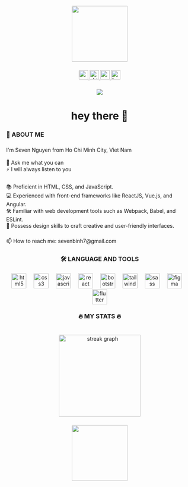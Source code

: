 <br clear="both">

<div align="center">
  <img height="150" src="https://lh3.googleusercontent.com/u/0/drive-viewer/AKGpihbKK8p51w7Y4AFV63tYfGrg2GJcDjj3367mZ10cdC5MJ_v1yBFrEwhWi753t4bAfv1u4O1KZURqTYwtfCMhThXo-DDaYg=w1859-h946"  />
</div>

###

<div align="center">
  <a href="https://www.youtube.com/@KaitoNTB/" target="_blank">
    <img src="https://img.shields.io/static/v1?message=Youtube&logo=youtube&label=&color=FF0000&logoColor=white&labelColor=&style=for-the-badge" height="25" alt="youtube logo"  />
  </a>
  <a href="https://dribbble.com/sevenbinh7" target="_blank">
    <img src="https://img.shields.io/static/v1?message=Dribbble&logo=dribbble&label=&color=EA4C89&logoColor=white&labelColor=&style=for-the-badge" height="25" alt="dribbble logo"  />
  </a>
  <a href="https://gmail.com/inbox/sevenbinh7@gmail.com" target="_blank">
    <img src="https://img.shields.io/static/v1?message=Gmail&logo=gmail&label=&color=D14836&logoColor=white&labelColor=&style=for-the-badge" height="25" alt="gmail logo"  />
  </a>
  <a href="https://www.facebook.com/kaitontb/" target="_blank">
    <img src="https://img.shields.io/static/v1?message=Facebook&logo=facebook&label=&color=1877F2&logoColor=white&labelColor=&style=for-the-badge" height="25" alt="facebook logo"  />
  </a>
</div>

###

<div align="center">
  <img src="https://visitor-badge.laobi.icu/badge?page_id=7binh.7binh&"  />
</div>

###

<h1 align="center">hey there 👋</h1>

###

<h3 align="left">💫 ABOUT ME</h3>

###

<p align="left">I'm Seven Nguyen from Ho Chi Minh City, Viet Nam<br><br>💬 Ask me what you can<br>⚡ I will always listen to you</p>

###

<p align="left">📚 Proficient in HTML, CSS, and JavaScript.<br>💻 Experienced with front-end frameworks like ReactJS, Vue.js, and Angular.<br>🛠️ Familiar with web development tools such as Webpack, Babel, and ESLint.<br>🎨 Possess design skills to craft creative and user-friendly interfaces.</p>

###

<p align="left">📫 How to reach me: sevenbinh7@gmail.com</p>

###

<p align="left"></p>

###

<h3 align="center">🛠 LANGUAGE AND TOOLS</h3>

###

<div align="center">
  <img src="https://skillicons.dev/icons?i=html" height="40" alt="html5 logo"  />
  <img width="12" />
  <img src="https://skillicons.dev/icons?i=css" height="40" alt="css3 logo"  />
  <img width="12" />
  <img src="https://skillicons.dev/icons?i=js" height="40" alt="javascript logo"  />
  <img width="12" />
  <img src="https://skillicons.dev/icons?i=react" height="40" alt="react logo"  />
  <img width="12" />
  <img src="https://skillicons.dev/icons?i=bootstrap" height="40" alt="bootstrap logo"  />
  <img width="12" />
  <img src="https://skillicons.dev/icons?i=tailwind" height="40" alt="tailwindcss logo"  />
  <img width="12" />
  <img src="https://skillicons.dev/icons?i=sass" height="40" alt="sass logo"  />
  <img width="12" />
  <img src="https://skillicons.dev/icons?i=figma" height="40" alt="figma logo"  />
  <img width="12" />
  <img src="https://skillicons.dev/icons?i=flutter" height="40" alt="flutter logo"  />
</div>

###

<h3 align="center">🔥   MY STATS 🔥</h3>

###

<br clear="both">

<div align="center">
  <img src="https://streak-stats.demolab.com?user=7binh&locale=en&mode=daily&theme=cobalt&hide_border=true&border_radius=5&order=3" height="220" alt="streak graph"  />
</div>

###

<div align="center">
  <img height="150" src="https://lh3.googleusercontent.com/u/0/drive-viewer/AKGpihZ9Wj1nMHBwGjvEHF2odENsxAwOofdTUZ94z-Q6_cJp2qLYIgc6oohw3LE4FB5MAqEYsjUET4AYB2GgwnBQ1xTb7nq9-g=w1859-h946"  />
</div>

###
